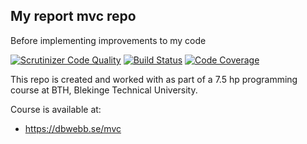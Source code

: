 My report mvc repo
--------------
Before implementing improvements to my code

[![Scrutinizer Code Quality](https://scrutinizer-ci.com/g/alessiobas/mvc/badges/quality-score.png?b=main)](https://scrutinizer-ci.com/g/alessiobas/mvc/?branch=main)
[![Build Status](https://scrutinizer-ci.com/g/alessiobas/mvc/badges/build.png?b=main)](https://scrutinizer-ci.com/g/alessiobas/mvc/build-status/main)
[![Code Coverage](https://scrutinizer-ci.com/g/alessiobas/mvc/badges/coverage.png?b=main)](https://scrutinizer-ci.com/g/alessiobas/mvc/?branch=main)

This repo is created and worked with as part of a 7.5 hp programming course at BTH, Blekinge Technical University.

Course is available at:

* https://dbwebb.se/mvc